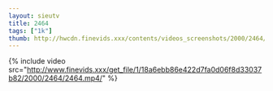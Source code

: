 ```yaml
--- 
layout: sieutv
title: 2464
tags: ["1k"]
thumb: http://hwcdn.finevids.xxx/contents/videos_screenshots/2000/2464/preview.mp4.jpg
---
```

{% include video src="http://www.finevids.xxx/get_file/1/18a6ebb86e422d7fa0d06f8d33037b82/2000/2464/2464.mp4/" %} 
